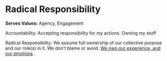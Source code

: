 # Radical Responsibility

**Serves Values:** Agency, Engagement

Accountability: Accepting responsibility for my actions. Owning my stuff

Radical Responsibility: We assume full ownership of our collective purpose and our role\(s\) in it. We don't blame or avoid. [We own our experience, and our emotions](https://www.youtube.com/watch?v=lk_a2iWWoVQ&feature=youtu.be).

